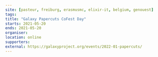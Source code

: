 ```yaml
---
site: [pasteur, freiburg, erasmusmc, elixir-it, belgium, genouest]
tags:
title: "Galaxy Papercuts CoFest Day"
starts: 2021-05-20
ends: 2021-05-20
organiser:
location: online
supporters: 
external: https://galaxyproject.org/events/2022-01-papercuts/
---
```

